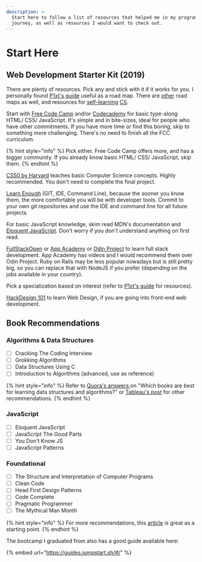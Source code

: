 ```yaml
---
description: >-
  Start here to follow a list of resources that helped me in my programming
  journey, as well as resources I would want to check out.
---
```


# Start Here

## Web Development Starter Kit (2019)

There are plenty of resources. Pick any and stick with it if it works for you. I personally found [P1xt's guide](https://github.com/P1xt/p1xt-guides/) useful as a road map. There are [other](https://roadmap.sh) road maps as well, and resources for [self-learning](https://github.com/ossu/computer-science) [CS](https://teachyourselfcs.com).

Start with [Free Code Camp](https://www.freecodecamp.org) and/or [Codecademy](https://www.codecademy.com) for basic type-along HTML/ CSS/ JavaScript. It's simple and in bite-sizes, ideal for people who have other commitments. If you have more time or find this boring, skip to something more challenging. There's no need to finish all the FCC curriculum.

{% hint style="info" %}
Pick either. Free Code Camp offers more, and has a bigger community. If you already know basic HTML/ CSS/ JavaScript, skip them.
{% endhint %}

[CS50 by Harvard](https://www.edx.org/course/cs50s-introduction-to-computer-science) teaches basic Computer Science concepts. Highly recommended. You don't need to complete the final project.

[Learn Enough](https://www.learnenough.com) (GIT, IDE, Command Line), because the sooner you know them, the more comfortable you will be with developer tools. Commit to your own git repositories and use the IDE and command line for all future projects.

For basic JavaScript knowledge, skim read MDN's documentation and [Eloquent JavaScript](https://eloquentjavascript.net). Don't worry if you don't understand anything on first read.

[FullStackOpen](https://fullstackopen.com/en/) or [App Academy](https://open.appacademy.io) or [Odin Project](https://www.theodinproject.com/courses?ref=homenav) to learn full stack development. App Academy has videos and I would recommend them over Odin Project. Ruby on Rails may be less popular nowadays but is still pretty big, so you can replace that with NodeJS if you prefer (depending on the jobs available in your country).&#x20;

Pick a specialization based on interest (refer to [P1xt's guide](https://github.com/P1xt/p1xt-guides/) for resources).

[HackDesign 101](https://hackdesign.org/lessons101) to learn Web Design, if you are going into front-end web development.&#x20;

## Book Recommendations

### Algorithms & Data Structures

* [ ] Cracking The Coding Interview
* [ ] Grokking Algorithms
* [ ] Data Structures Using C
* [ ] Introduction to Algorithms (advanced, use as reference)

{% hint style="info" %}
Refer to [Quora's answers ](https://www.quora.com/What-are-the-best-books-on-algorithms-and-data-structures)on "Which books are best for learning data structures and algorithms?" or [Tableau's post](https://www.tableau.com/learn/articles/books-about-data-structures-algorithms) for other recommendations.
{% endhint %}

### JavaScript

* [ ] Eloquent JavaScript
* [ ] JavaScript The Good Parts
* [ ] You Don't Know JS
* [ ] JavaScript Patterns

### Foundational

* [ ] The Structure and Interpretation of Computer Programs
* [ ] Clean Code
* [ ] Head First Design Patterns
* [ ] Code Complete
* [ ] Pragmatic Programmer
* [ ] The Mythical Man Month

{% hint style="info" %}
For more recommendations, this [article](https://simpleprogrammer.com/best-programming-books-2019/) is great as a starting point.
{% endhint %}

The bootcamp I graduated from also has a good guide available here:

{% embed url="https://guides.jumpstart.sh/#/" %}

